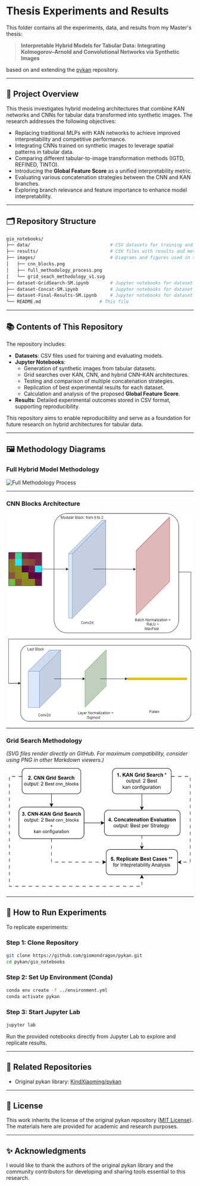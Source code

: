 
# Thesis Experiments and Results

This folder contains all the experiments, data, and results from my Master's thesis:

> **Interpretable Hybrid Models for Tabular Data: Integrating Kolmogorov–Arnold and Convolutional Networks via Synthetic Images**

based on and extending the [pykan](https://github.com/KindXiaoming/pykan) repository.

---

## 🎯 Project Overview

This thesis investigates hybrid modeling architectures that combine KAN networks and CNNs for tabular data transformed into synthetic images. The research addresses the following objectives:

- Replacing traditional MLPs with KAN networks to achieve improved interpretability and competitive performance.
- Integrating CNNs trained on synthetic images to leverage spatial patterns in tabular data.
- Comparing different tabular-to-image transformation methods (IGTD, REFINED, TINTO).
- Introducing the **Global Feature Score** as a unified interpretability metric.
- Evaluating various concatenation strategies between the CNN and KAN branches.
- Exploring branch relevance and feature importance to enhance model interpretability.

---

## 🗂 Repository Structure

```bash
gio_notebooks/
├── data/                              # CSV datasets for training and evaluation
├── results/                           # CSV files with results and metrics from grid search
├── images/                            # Diagrams and figures used in thesis documentation
│   ├── cnn_blocks.png
│   ├── full_methodology_process.png
│   └── grid_seach_methodology_v1.svg
├── dataset-GridSearch-SM.ipynb        # Jupyter notebooks for dataset to execute base Grid Searchs using SM synthetic method (e.g. Puma-Regression-GridSearch-IGTD.ipynb) 
├── dataset-Concat-SM.ipynb            # Jupyter notebooks for dataset to execute concatenation strategies Grid Searchs using SM synthetic method (e.g. Puma-Regression-Concat-IGTD.ipynb)
├── dataset-Final-Results-SM.ipynb     # Jupyter notebooks for dataset to execute concatenation strategies Grid Searchs using SM synthetic method (e.g. Puma-Regression-Final-Results-IGTD.ipynb)
└── README.md                      # This file
```

---

## 📚 Contents of This Repository

The repository includes:

- **Datasets**: CSV files used for training and evaluating models.
- **Jupyter Notebooks**:
  - Generation of synthetic images from tabular datasets.
  - Grid searches over KAN, CNN, and hybrid CNN–KAN architectures.
  - Testing and comparison of multiple concatenation strategies.
  - Replication of best experimental results for each dataset.
  - Calculation and analysis of the proposed **Global Feature Score**.
- **Results**: Detailed experimental outcomes stored in CSV format, supporting reproducibility.

This repository aims to enable reproducibility and serve as a foundation for future research on hybrid architectures for tabular data.

---

## 🖼 Methodology Diagrams

### Full Hybrid Model Methodology

![Full Methodology Process](images/full_methodology_process.png)

---

### CNN Blocks Architecture

![CNN Blocks](images/cnn_blocks.png)

---

### Grid Search Methodology

*(SVG files render directly on GitHub. For maximum compatibility, consider using PNG in other Markdown viewers.)*

![Grid Search Methodology](images/grid_seach_methodology_v1.svg)

---

## 🚀 How to Run Experiments

To replicate experiments:

### Step 1: Clone Repository

```bash
git clone https://github.com/giomondragon/pykan.git
cd pykan/gio_notebooks
```

### Step 2: Set Up Environment (Conda)

```bash
conda env create -f ../environment.yml
conda activate pykan
```

### Step 3: Start Jupyter Lab

```bash
jupyter lab
```

Run the provided notebooks directly from Jupyter Lab to explore and replicate results.

---

## 🔗 Related Repositories

- Original pykan library: [KindXiaoming/pykan](https://github.com/KindXiaoming/pykan)

---

## 📄 License

This work inherits the license of the original pykan repository ([MIT License](https://opensource.org/licenses/MIT)). The materials here are provided for academic and research purposes.

---

## ✨ Acknowledgments

I would like to thank the authors of the original pykan library and the community contributors for developing and sharing tools essential to this research.
